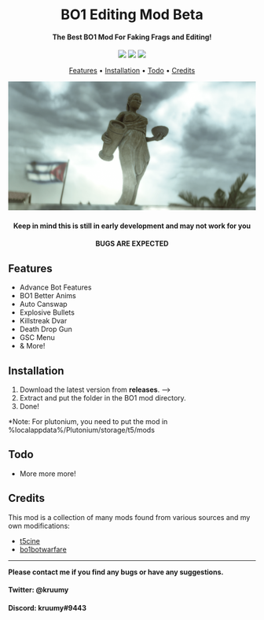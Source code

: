 <h1 align="center">
  <br>
  BO1 Editing Mod Beta
  <br>
</h1>

<h4 align="center">The Best BO1 Mod For Faking Frags and Editing</a>!</h4>
<div align="center">
  <a href="https://github.com/kruumy/bo1-editing-mod/releases"><img src="https://img.shields.io/github/v/release/kruumy/bo1-editing-mod?label=Latest%20version&style=flat-square"></a>
  <a href="https://github.com/kruumy/bo1-editing-mod/releases""><img src="https://img.shields.io/github/downloads/kruumy/bo1-editing-mod/total"></a>
  <a href="https://paypal.me/JPauls281"><img src="https://img.shields.io/badge/Donate-Paypal-orange?style=flat-square"></a>
</div>
<p align="center">
  <a href="#features">Features</a> •
  <a href="#installation">Installation</a> •
  <a href="#todo">Todo</a> •
  <a href="#credits">Credits</a>
</p>
<div align="center">
  <a href="https://github.com/kruumy/bo1-editing-mod">
    <img src="preview.png" alt="Preview" width="auto" height="auto">
  </a>
</div>
<h4 align="center">Keep in mind this is still in early development and may not work for you</a></h4>
<h4 align="center">BUGS ARE EXPECTED</a></h4>

## Features

* Advance Bot Features
* BO1 Better Anims
* Auto Canswap
* Explosive Bullets
* Killstreak Dvar
* Death Drop Gun
* GSC Menu
* & More!

## Installation

1. Download the latest version from **releases**. -->
2. Extract and put the folder in the BO1 mod directory.
3. Done!

*Note: For plutonium, you need to put the mod in %localappdata%/Plutonium/storage/t5/mods

## Todo

* More more more!

## Credits

This mod is a collection of many mods found from various sources and my own modifications:

- [t5cine](https://github.com/4GlVE/t5cine)
- [bo1botwarfare](https://github.com/ineedbots/bo1_bot_warfare)

---

**Please contact me if you find any bugs or have any suggestions.**
#### Twitter: @kruumy
#### Discord: kruumy#9443


